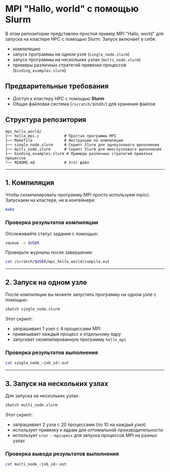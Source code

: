 # MPI  "Hallo, world" с помощью Slurm

В этом репозитории представлен простой пример MPI "Hallo, world" для запуска на кластере HPC с помощью Slurm. Запуск включает в себя:
- компиляцию
- запуск программы на одном узле (`single_node.slurm`)
- запуск программы на нескольких узлах (`multi_node.slurm`)
- примеры различных стратегий привязки процессов (`binding_examples.slurm`)

## Предварительные требования
- Доступ к кластеру HPC с помощью **Slurm**
- Общая файловая система (`/scratch/$USER/`) для хранения файлов

## Структура репозитория
```
mpi_hello_world/
├── hello_mpi.c           # Простая программа MPI
├── Makefile              # Инструкции по компиляции
├── single_node.slurm     # Скрипт Slurm для одноузлового выполнения
├── multi_node.slurm      # Скрипт Slurm для многоузлового выполнения
├── binding_examples.slurm # Примеры различных стратегий привязки процессов
└── README.md             # Этот файл
```

---

## **1. Компиляция**
Чтобы скомпилировать программу MPI просто используем mpicc. Запускаем на кластере, не в контейнере:
```bash
make
```

### **Проверка результатов компиляции**
Отслеживайте статус задания с помощью:
```bash
squeue -u $USER
```

Проверьте журналы после завершения:
```bash
cat /scratch/$USER/mpi_hello_world/compile.out
```

---

## **2. Запуск на одном узле**
После компиляции вы можете запустить программу на одном узле с помощью:
```bash
sbatch single_node.slurm
```
Этот скрипт:
- запрашивает 1 узел с 4 процессами MPI
- привязывает каждый процесс к отдельному ядру
- запускает скомпилированную программу `hello_mpi`

### **Проверка результатов выполнения**
```bash
cat single_node_<job_id>.out
```

---

## **3. Запуск на нескольких узлах**
Для запуска на нескольких узлах:
```bash
sbatch multi_node.slurm
```
Этот скрипт:
- запрашивает 2 узла с 20 процессами (по 10 на каждый узел)
- использует привязку к ядрам для оптимальной производительности
- использует `srun --mpi=pmix` для запуска процессов MPI на разных узлах

### **Проверка вывода результатов выполнения**
```bash
cat multi_node_<job_id>.out
```
